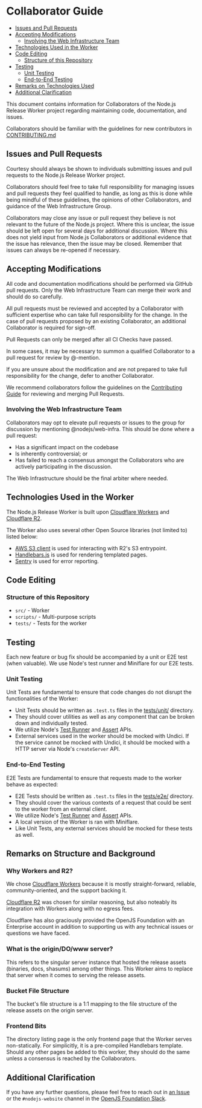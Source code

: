 # Collaborator Guide

- [Issues and Pull Requests](#issues-and-pull-requests)
- [Accepting Modifications](#accepting-modifications)
  - [Involving the Web Infrastructure Team](#involving-the-web-infrastructure-team)
- [Technologies Used in the Worker](#technologies-used-in-the-worker)
- [Code Editing](#code-editing)
  - [Structure of this Repository](#structure-of-this-repository)
- [Testing](#testing)
  - [Unit Testing](#unit-testing)
  - [End-to-End Testing](#end-to-end-testing)
- [Remarks on Technologies Used](#remarks-on-technologies-used)
- [Additional Clarification](#additional-clarification)

This document contains information for Collaborators of the Node.js Release Worker project regarding maintaining code, documentation, and issues.

Collaborators should be familiar with the guidelines for new contributors in [CONTRIBUTING.md](./CONTRIBUTING.md)

## Issues and Pull Requests

Courtesy should always be shown to individuals submitting issues and pull requests to the Node.js Release Worker project.

Collaborators should feel free to take full responsibility for managing issues and pull requests they feel qualified to handle, as long as this is done while being mindful of these guidelines, the opinions of other Collaborators, and guidance of the Web Infrastructure Group.

Collaborators may close any issue or pull request they believe is not relevant to the future of the Node.js project. Where this is unclear, the issue should be left open for several days for additional discussion. Where this does not yield input from Node.js Collaborators or additional evidence that the issue has relevance, then the issue may be closed. Remember that issues can always be re-opened if necessary.

## Accepting Modifications

All code and documentation modifications should be performed via GitHub pull requests. Only the Web Infrastructure Team can merge their work and should do so carefully.

All pull requests must be reviewed and accepted by a Collaborator with sufficient expertise who can take full responsibility for the change. In the case of pull requests proposed by an existing Collaborator, an additional Collaborator is required for sign-off.

Pull Requests can only be merged after all CI Checks have passed.

In some cases, it may be necessary to summon a qualified Collaborator to a pull request for review by @-mention.

If you are unsure about the modification and are not prepared to take full responsibility for the change, defer to another Collaborator.

We recommend collaborators follow the guidelines on the [Contributing Guide](./CONTRIBUTING.md) for reviewing and merging Pull Requests.

### Involving the Web Infrastructure Team

Collaborators may opt to elevate pull requests or issues to the group for discussion by mentioning @nodejs/web-infra. This should be done where a pull request:

- Has a significant impact on the codebase
- Is inherently controversial; or
- Has failed to reach a consensus amongst the Collaborators who are actively participating in the discussion.

The Web Infrastructure should be the final arbiter where needed.

## Technologies Used in the Worker

The Node.js Release Worker is built upon [Cloudflare Workers](https://developers.cloudflare.com/workers/) and [Cloudflare R2](https://developers.cloudflare.com/r2/).

The Worker also uses several other Open Source libraries (not limited to) listed below:

- [AWS S3 client](https://www.npmjs.com/package/@aws-sdk/client-s3) is used for interacting with R2's S3 entrypoint.
- [Handlebars.js](https://www.npmjs.com/package/handlebars) is used for rendering templated pages.
- [Sentry](https://sentry.io/about) is used for error reporting.

## Code Editing

### Structure of this Repository

- `src/` - Worker
- `scripts/` - Multi-purpose scripts
- `tests/` - Tests for the worker

## Testing

Each new feature or bug fix should be accompanied by a unit or E2E test (when valuable). We use Node's test runner and Miniflare for our E2E tests.

### Unit Testing

Unit Tests are fundamental to ensure that code changes do not disrupt the functionalities of the Worker:

- Unit Tests should be written as `.test.ts` files in the [tests/unit/](./tests/unit/) directory.
- They should cover utilities as well as any component that can be broken down and individually tested.
- We utilize Node's [Test Runner](https://nodejs.org/api/test.html) and [Assert](https://nodejs.org/api/assert.html) APIs.
- External services used in the worker should be mocked with Undici. If the service cannot be mocked with Undici, it should be mocked with a HTTP server via Node's `createServer` API.

### End-to-End Testing

E2E Tests are fundamental to ensure that requests made to the worker behave as expected:

- E2E Tests should be written as `.test.ts` files in the [tests/e2e/](./tests/e2e/) directory.
- They should cover the various contexts of a request that could be sent to the worker from an external client.
- We utilize Node's [Test Runner](https://nodejs.org/api/test.html) and [Assert](https://nodejs.org/api/assert.html) APIs.
- A local version of the Worker is ran with Miniflare.
- Like Unit Tests, any external services should be mocked for these tests as well.

## Remarks on Structure and Background

### Why Workers and R2?

We chose [Cloudflare Workers](https://workers.cloudflare.com) because it is mostly straight-forward, reliable, community-oriented, and the support backing it.

[Cloudflare R2](https://www.cloudflare.com/developer-platform/r2/) was chosen for similar reasoning, but also noteably its integration with Workers along with no egress fees.

Cloudflare has also graciously provided the OpenJS Foundation with an Enterprise account in addition to supporting us with any technical issues or questions we have faced.

### What is the origin/DO/www server?

This refers to the singular server instance that hosted the release assets (binaries, docs, shasums) among other things.
This Worker aims to replace that server when it comes to serving the release assets.

### Bucket File Structure

The bucket's file structure is a 1:1 mapping to the file structure of the release assets on the origin server.

### Frontend Bits

The directory listing page is the only frontend page that the Worker serves non-statically. For simplicitly, it is a pre-compiled Handlebars template.
Should any other pages be added to this worker, they should do the same unless a consensus is reached by the Collaborators.

## Additional Clarification

If you have any further questions, please feel free to reach out in [an Issue](https://github.com/nodejs/release-cloudflare-worker/issues/new) or the `#nodejs-website` channel in the [OpenJS Foundation Slack](https://openjsf.org/collaboration).

